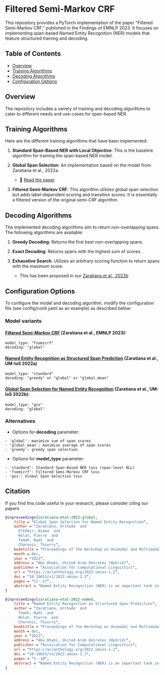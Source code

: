 # Filtered Semi-Markov CRF

This repository provides a PyTorch implementation of the paper "Filtered Semi-Markov CRF," published in the Findings of EMNLP 2023. It focuses on implementing span-based Named Entity Recognition (NER) models that feature structured training and decoding.

## Table of Contents

- [Overview](#overview)
- [Training Algorithms](#training-algorithms)
- [Decoding Algorithms](#decoding-algorithms)
- [Configuration Options](#configuration-options)


## Overview

The repository includes a variety of training and decoding algorithms to cater to different needs and use-cases for span-based NER.

## Training Algorithms

Here are the different training algorithms that have been implemented:

1. **Standard Span-Based NER with Local Objective**: This is the baseline algorithm for training the span-based NER model.
  
2. **Global Span Selection**: An implementation based on the model from Zaratiana et al., 2022a.
   - 📝 [Read the paper](https://aclanthology.org/2022.umios-1.2/)

3. **Filtered Semi-Markov CRF**: This algorithm utilizes global span selection but adds label-dependent scoring and transition scores. It is essentially a filtered version of the original semi-CRF algorithm.

## Decoding Algorithms

The implemented decoding algorithms aim to return non-overlapping spans. The following algorithms are available:

1. **Greedy Decoding**: Returns the first best non-overlapping spans.
  
2. **Exact Decoding**: Returns spans with the highest sum of scores.
  
3. **Exhaustive Search**: Utilizes an arbitrary scoring function to return spans with the maximum score.
   - This has been proposed in our [Zaratiana et al., 2022b](https://aclanthology.org/2022.umios-1.1/)


## Configuration Options

To configure the model and decoding algorithm, modify the configuration file (see config/conll.yaml as an example) as described below:

### Model variants
#### [Filtered Semi-Markov CRF](https://urchade.github.io/assets/Filtered_Semi_CRF.pdf) (Zaratiana et al., EMNLP 2023):
```plaintext
model_type: "fsemicrf"
decoding: "global"
```

#### [Named Entity Recognition as Structured Span Prediction](https://aclanthology.org/2022.umios-1.1) (Zaratiana et al., UM-IoS 2022a)
```plaintext
model_type: "standard"
decoding: "greedy" or "global" or "global_mean"
```

#### [Global Span Selection for Named Entity Recognition](https://aclanthology.org/2022.umios-1.2) (Zaratiana et al., UM-IoS 2022b):
```plaintext
model_type: "gss"
decoding: "global"
```

### Alternatives
* Options for **decoding** parameter:
```plaintext
- 'global': maximize sum of span scores
- 'global_mean': maximize average of span scores
- 'greedy': greedy span selection
```

* Options for **model_type** parameter:
```plaintext
- 'standard': Standard Span-Based NER loss (span-level NLL)
- 'fsemicrf': Filtered Semi-Markov CRF loss 
- 'gss': Global Span Selection loss
```

## Citation

If you find this code useful in your research, please consider citing our papers

```bibtex
@inproceedings{zaratiana-etal-2022-global,
    title = "Global Span Selection for Named Entity Recognition",
    author = "Zaratiana, Urchade  and
      Elkhbir, Niama  and
      Holat, Pierre  and
      Tomeh, Nadi  and
      Charnois, Thierry",
    booktitle = "Proceedings of the Workshop on Unimodal and Multimodal Induction of Linguistic Structures (UM-IoS)",
    month = dec,
    year = "2022",
    address = "Abu Dhabi, United Arab Emirates (Hybrid)",
    publisher = "Association for Computational Linguistics",
    url = "https://aclanthology.org/2022.umios-1.2",
    doi = "10.18653/v1/2022.umios-1.2",
    pages = "11--17",
    abstract = "Named Entity Recognition (NER) is an important task in Natural Language Processing with applications in many domains. In this paper, we describe a novel approach to named entity recognition, in which we output a set of spans (i.e., segmentations) by maximizing a global score. During training, we optimize our model by maximizing the probability of the gold segmentation. During inference, we use dynamic programming to select the best segmentation under a linear time complexity. We prove that our approach outperforms CRF and semi-CRF models for Named Entity Recognition. We will make our code publicly available.",
}
```

```bibtex
@inproceedings{zaratiana-etal-2022-named,
    title = "Named Entity Recognition as Structured Span Prediction",
    author = "Zaratiana, Urchade  and
      Tomeh, Nadi  and
      Holat, Pierre  and
      Charnois, Thierry",
    booktitle = "Proceedings of the Workshop on Unimodal and Multimodal Induction of Linguistic Structures (UM-IoS)",
    month = dec,
    year = "2022",
    address = "Abu Dhabi, United Arab Emirates (Hybrid)",
    publisher = "Association for Computational Linguistics",
    url = "https://aclanthology.org/2022.umios-1.1",
    doi = "10.18653/v1/2022.umios-1.1",
    pages = "1--10",
    abstract = "Named Entity Recognition (NER) is an important task in Natural Language Processing with applications in many domains. While the dominant paradigm of NER is sequence labelling, span-based approaches have become very popular in recent times but are less well understood. In this work, we study different aspects of span-based NER, namely the span representation, learning strategy, and decoding algorithms to avoid span overlap. We also propose an exact algorithm that efficiently finds the set of non-overlapping spans that maximizes a global score, given a list of candidate spans. We performed our study on three benchmark NER datasets from different domains. We make our code publicly available at \url{https://github.com/urchade/span-structured-prediction}.",
}
```
